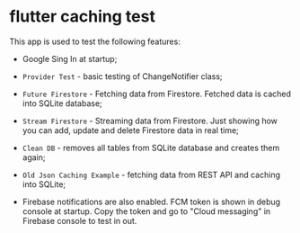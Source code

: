 # flutter caching test

This app is used to test the following features:
- Google Sing In at startup;
- ```Provider Test``` - basic testing of ChangeNotifier class;
- ```Future Firestore``` - Fetching data from Firestore. Fetched data is cached into SQLite database;
- ```Stream Firestore``` - Streaming data from Firestore. Just showing how you can add, update and delete Firestore data in real time;
- ```Clean DB``` - removes all tables from SQLite database and creates them again;
- ```Old Json Caching Example``` - fetching data from REST API and caching into SQLite;

- Firebase notifications are also enabled. FCM token is shown in debug console at startup. Copy the token and go to "Cloud messaging" in Firebase console to test in out.

